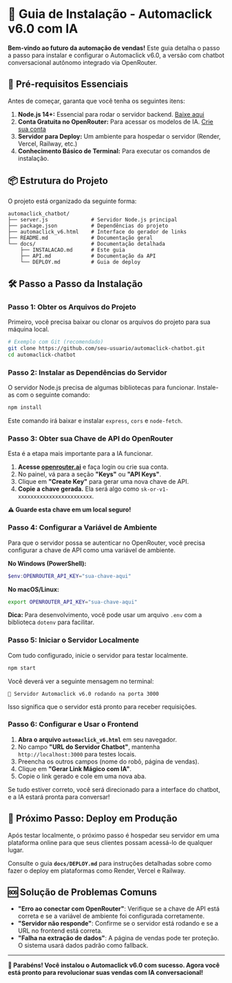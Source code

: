 # 🚀 Guia de Instalação - Automaclick v6.0 com IA

**Bem-vindo ao futuro da automação de vendas!** Este guia detalha o passo a passo para instalar e configurar o Automaclick v6.0, a versão com chatbot conversacional autônomo integrado via OpenRouter.

## 🎯 Pré-requisitos Essenciais

Antes de começar, garanta que você tenha os seguintes itens:

1.  **Node.js 14+:** Essencial para rodar o servidor backend. [Baixe aqui](https://nodejs.org/)
2.  **Conta Gratuita no OpenRouter:** Para acessar os modelos de IA. [Crie sua conta](https://openrouter.ai)
3.  **Servidor para Deploy:** Um ambiente para hospedar o servidor (Render, Vercel, Railway, etc.)
4.  **Conhecimento Básico de Terminal:** Para executar os comandos de instalação.

## 📦 Estrutura do Projeto

O projeto está organizado da seguinte forma:

```
automaclick_chatbot/
├── server.js              # Servidor Node.js principal
├── package.json           # Dependências do projeto
├── automaclick_v6.html    # Interface do gerador de links
├── README.md              # Documentação geral
└── docs/                  # Documentação detalhada
    ├── INSTALACAO.md      # Este guia
    ├── API.md             # Documentação da API
    └── DEPLOY.md          # Guia de deploy
```

## 🛠️ Passo a Passo da Instalação

### **Passo 1: Obter os Arquivos do Projeto**

Primeiro, você precisa baixar ou clonar os arquivos do projeto para sua máquina local.

```bash
# Exemplo com Git (recomendado)
git clone https://github.com/seu-usuario/automaclick-chatbot.git
cd automaclick-chatbot
```

### **Passo 2: Instalar as Dependências do Servidor**

O servidor Node.js precisa de algumas bibliotecas para funcionar. Instale-as com o seguinte comando:

```bash
npm install
```

Este comando irá baixar e instalar `express`, `cors` e `node-fetch`.

### **Passo 3: Obter sua Chave de API do OpenRouter**

Esta é a etapa mais importante para a IA funcionar.

1.  **Acesse [openrouter.ai](https://openrouter.ai)** e faça login ou crie sua conta.
2.  No painel, vá para a seção **"Keys"** ou **"API Keys"**.
3.  Clique em **"Create Key"** para gerar uma nova chave de API.
4.  **Copie a chave gerada.** Ela será algo como `sk-or-v1-xxxxxxxxxxxxxxxxxxxxxxxx`.

**⚠️ Guarde esta chave em um local seguro!**

### **Passo 4: Configurar a Variável de Ambiente**

Para que o servidor possa se autenticar no OpenRouter, você precisa configurar a chave de API como uma variável de ambiente.

**No Windows (PowerShell):**
```powershell
$env:OPENROUTER_API_KEY="sua-chave-aqui"
```

**No macOS/Linux:**
```bash
export OPENROUTER_API_KEY="sua-chave-aqui"
```

**Dica:** Para desenvolvimento, você pode usar um arquivo `.env` com a biblioteca `dotenv` para facilitar.

### **Passo 5: Iniciar o Servidor Localmente**

Com tudo configurado, inicie o servidor para testar localmente.

```bash
npm start
```

Você deverá ver a seguinte mensagem no terminal:

```
🚀 Servidor Automaclick v6.0 rodando na porta 3000
```

Isso significa que o servidor está pronto para receber requisições.

### **Passo 6: Configurar e Usar o Frontend**

1.  **Abra o arquivo `automaclick_v6.html`** em seu navegador.
2.  No campo **"URL do Servidor Chatbot"**, mantenha `http://localhost:3000` para testes locais.
3.  Preencha os outros campos (nome do robô, página de vendas).
4.  Clique em **"Gerar Link Mágico com IA"**.
5.  Copie o link gerado e cole em uma nova aba.

Se tudo estiver correto, você será direcionado para a interface do chatbot, e a IA estará pronta para conversar!

## 🚀 Próximo Passo: Deploy em Produção

Após testar localmente, o próximo passo é hospedar seu servidor em uma plataforma online para que seus clientes possam acessá-lo de qualquer lugar.

Consulte o guia **`docs/DEPLOY.md`** para instruções detalhadas sobre como fazer o deploy em plataformas como Render, Vercel e Railway.

## 🆘 Solução de Problemas Comuns

- **"Erro ao conectar com OpenRouter"**: Verifique se a chave de API está correta e se a variável de ambiente foi configurada corretamente.
- **"Servidor não responde"**: Confirme se o servidor está rodando e se a URL no frontend está correta.
- **"Falha na extração de dados"**: A página de vendas pode ter proteção. O sistema usará dados padrão como fallback.

---

**🎉 Parabéns! Você instalou o Automaclick v6.0 com sucesso. Agora você está pronto para revolucionar suas vendas com IA conversacional!**

